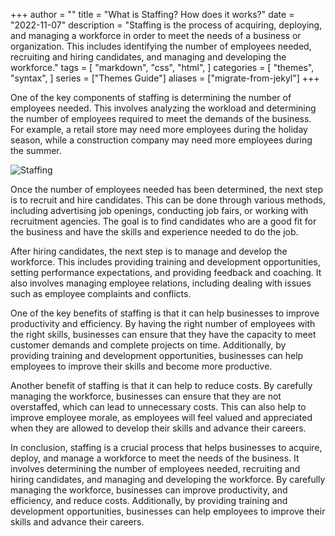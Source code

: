 +++
author = ""
title = "What is Staffing? How does it works?"
date = "2022-11-07"
description = "Staffing is the process of acquiring, deploying, and managing a workforce in order to meet the needs of a business or organization. This includes identifying the number of employees needed, recruiting and hiring candidates, and managing and developing the workforce."
tags = [
    "markdown",
    "css",
    "html",
]
categories = [
    "themes",
    "syntax",
]
series = ["Themes Guide"]
aliases = ["migrate-from-jekyl"]
+++

<!--more-->


One of the key components of staffing is determining the number of employees needed. This involves analyzing the workload and determining the number of employees required to meet the demands of the business. For example, a retail store may need more employees during the holiday season, while a construction company may need more employees during the summer.

![Staffing](/images/whatisstaffing.jpg)

Once the number of employees needed has been determined, the next step is to recruit and hire candidates. This can be done through various methods, including advertising job openings, conducting job fairs, or working with recruitment agencies. The goal is to find candidates who are a good fit for the business and have the skills and experience needed to do the job.

After hiring candidates, the next step is to manage and develop the workforce. This includes providing training and development opportunities, setting performance expectations, and providing feedback and coaching. It also involves managing employee relations, including dealing with issues such as employee complaints and conflicts.

One of the key benefits of staffing is that it can help businesses to improve productivity and efficiency. By having the right number of employees with the right skills, businesses can ensure that they have the capacity to meet customer demands and complete projects on time. Additionally, by providing training and development opportunities, businesses can help employees to improve their skills and become more productive.

Another benefit of staffing is that it can help to reduce costs. By carefully managing the workforce, businesses can ensure that they are not overstaffed, which can lead to unnecessary costs. This can also help to improve employee morale, as employees will feel valued and appreciated when they are allowed to develop their skills and advance their careers.

In conclusion, staffing is a crucial process that helps businesses to acquire, deploy, and manage a workforce to meet the needs of the business. It involves determining the number of employees needed, recruiting and hiring candidates, and managing and developing the workforce. By carefully managing the workforce, businesses can improve productivity, and efficiency, and reduce costs. Additionally, by providing training and development opportunities, businesses can help employees to improve their skills and advance their careers.